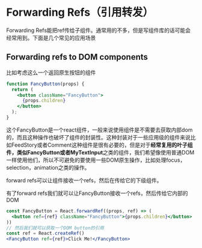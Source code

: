 # Forwarding Refs（引用转发）

Forwarding Refs能把ref传给子组件。通常用的不多，但是写组件库的话可能会经常用到。下面是几个常见的应用场景

## Forwarding refs to DOM components

比如考虑这么一个返回原生按钮的组件

```jsx
function FancyButton(props) {
  return (
    <button className="FancyButton">
      {props.children}
    </button>
  );
}
```

这个FancyButton是一个react组件，一般来说使用组件是不需要去获取内部dom的，而且这种操作也破坏了组件的封装性。这种封装对于一些应用级的组件来说比如FeedStory或者Comment这种组件是很有必要的，但是对于**经常复用的叶子组件，类似FancyButton或者MyTextInput**之类的组件，我们希望像使用普通DOM一样使用他们，所以不可避免的要使用一些DOM原生操作，比如处理focus，selection，animation之类的操作。

forward refs可以让组件接收一个refs，然后在传给它的下级组件。

有了forward refs我们就可以让FancyButton接收一个refs，然后传给它内部的DOM

```jsx
const FancyButton = React.forwardRef((props, ref) => (
  <button ref={ref} className="FancyButton">{props.children}</button>
))
// 然后我们就可以获取一个DOM button的引用
const ref = React.createRef()
<FancyButton ref={ref}>Click Me!</FancyButton>
```



